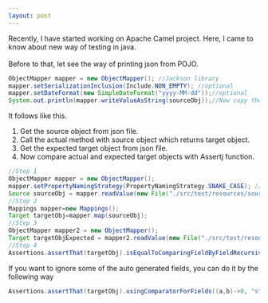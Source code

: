 ```yaml
---
layout: post
---
```

Recently, I have started working on Apache Camel project. Here, I came to know about new way of testing in java.
<br><br>
Before to that, let see the way of printing json from POJO.
```java
ObjectMapper mapper = new ObjectMapper(); //Jackson library 
mapper.setSerializationInclusion(Include.NON_EMPTY); //optional
mapper.setDateFormat(new SimpleDateFormat("yyyy-MM-dd"));//optional
System.out.println(mapper.writeValueAsString(sourceObj));//Now copy the string from console and save it as source.json
```
It follows like this.
1.  Get the source object from json file.
2.  Call the actual method with source object  which returns target object.
3.  Get the expected target object from json file.
4.  Now compare actual and expected target objects with Assertj function.

```java
//Step 1
ObjectMapper mapper = new ObjectMapper(); 
mapper.setPropertyNamingStrategy(PropertyNamingStrategy.SNAKE_CASE); // This is optional
Source sourceObj = mapper.readValue(new File("./src/test/resources/source.json"), Source.class);
//Step 2
Mappings mapper=new Mappings();
Target targetObj=mapper.map(sourceObj);
//Step 3
ObjectMapper mapper2 = new ObjectMapper();
Target targetObjExpected = mapper2.readValue(new File("./src/test/resources/target.json"), Target.class);
//Step 4
Assertions.assertThat(targetObj).isEqualToComparingFieldByFieldRecursively(targetObjExpected);//compares each value in objects
```
If you want to ignore  some of the auto generated fields, you can do it by the following way
```java
Assertions.assertThat(targetObj).usingComparatorForFields((a,b)->0, "student.StudentName","field2").isEqualToComparingFieldByFieldRecursively(targetObjExpected);
```
